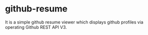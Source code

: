 # github-resume
It is a simple github resume viewer which displays github profiles via operating Github REST API V3.
